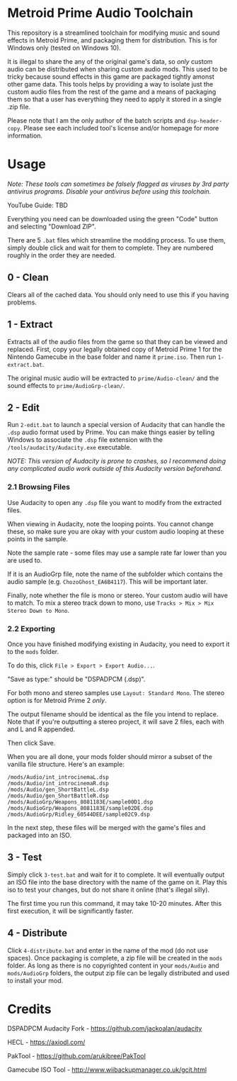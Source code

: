 # Metroid Prime Audio Toolchain
This repository is a streamlined toolchain for modifying music and sound effects in Metroid Prime, and packaging them for distribution. This is for Windows only (tested on Windows 10).

It is illegal to share the any of the original game's data, so *only* custom audio can be distributed when sharing custom audio mods. This used to be tricky because sound effects in this game are packaged tightly amonst other game data. This tools helps by providing a way to isolate just the custom audio files from the rest of the game and a means of packaging them so that a user has everything they need to apply it stored in a single .zip file.

Please note that I am the only author of the batch scripts and `dsp-header-copy`. Please see each included tool's license and/or homepage for more information.

# Usage
*Note: These tools can sometimes be falsely flagged as viruses by 3rd party antivirus programs. Disable your antivirus before using this toolchain.*

YouTube Guide: TBD

Everything you need can be downloaded using the green "Code" button and selecting "Download ZIP".

There are 5 `.bat` files which streamline the modding process. To use them, simply double click and wait for them to complete. They are numbered roughly in the order they are needed.

## 0 - Clean
Clears all of the cached data. You should only need to use this if you having problems.

## 1 - Extract
Extracts all of the audio files from the game so that they can be viewed and replaced. First, copy your legally obtained copy of Metroid Prime 1 for the Nintendo Gamecube in the base folder and name it `prime.iso`. Then run `1-extract.bat`.

The original music audio will be extracted to `prime/Audio-clean/` and the sound effects to `prime/AudioGrp-clean/`.

## 2 - Edit
Run `2-edit.bat` to launch a special version of Audacity that can handle the `.dsp` audio format used by Prime. You can make things easier by telling Windows to associate the `.dsp` file extension with the `/tools/audacity/Audacity.exe` executable.

*NOTE: This version of Audacity is prone to crashes, so I recommend doing any complicated audio work outside of this Audacity version beforehand.*

### 2.1 Browsing Files
Use Audacity to open any `.dsp` file you want to modify from the extracted files.

When viewing in Audacity, note the looping points. You cannot change these, so make sure you are okay with your custom audio looping at these points in the sample.

Note the sample rate - some files may use a sample rate far lower than you are used to.

If it is an AudioGrp file, note the name of the subfolder which contains the audio sample (e.g. `ChozoGhost_EA6B4117`). This will be important later.

Finally, note whether the file is mono or stereo. Your custom audio will have to match. To mix a stereo track down to mono, use `Tracks > Mix > Mix Stereo Down to Mono`.

### 2.2 Exporting
Once you have finished modifying existing in Audacity, you need to export it to the `mods` folder.

To do this, click `File > Export > Export Audio...`.

"Save as type:" should be "DSPADPCM (.dsp)".

For both mono and stereo samples use `Layout: Standard Mono`. The stereo option is for Metroid Prime 2 *only*.

The output filename should be identical as the file you intend to replace. Note that if you're outputting a stereo project, it will save 2 files, each with and L and R appended.

Then click Save.

When you are all done, your mods folder should mirror a subset of the vanilla file structure. Here's an example:
```
/mods/Audio/int_introcinemaL.dsp
/mods/Audio/int_introcinemaR.dsp
/mods/Audio/gen_ShortBattleL.dsp
/mods/Audio/gen_ShortBattleR.dsp
/mods/AudioGrp/Weapons_8081183E/sample00D1.dsp
/mods/AudioGrp/Weapons_8081183E/sample02DE.dsp
/mods/AudioGrp/Ridley_60544DEE/sample02C9.dsp
```

In the next step, these files will be merged with the game's files and packaged into an ISO.

## 3 - Test
Simply click `3-test.bat` and wait for it to complete. It will eventually output an ISO file into the base directory with the name of the game on it. Play this iso to test your changes, but do not share it online (that's illegal silly).

The first time you run this command, it may take 10-20 minutes. After this first execution, it will be significantly faster.

## 4 - Distribute
Click `4-distribute.bat` and enter in the name of the mod (do not use spaces). Once packaging is complete, a zip file will be created in the `mods` folder. As long as there is no copyrighted content in your `mods/Audio` and `mods/AudioGrp` folders, the output zip file can be legally distributed and used to install your mod.

# Credits

DSPADPCM Audacity Fork - https://github.com/jackoalan/audacity

HECL - https://axiodl.com/

PakTool - https://github.com/arukibree/PakTool

Gamecube ISO Tool - http://www.wiibackupmanager.co.uk/gcit.html
